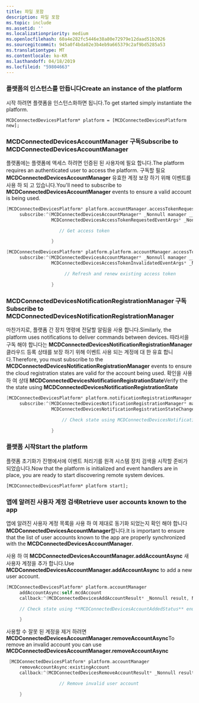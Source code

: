 ```yaml
---
title: 파일 포함
description: 파일 포함
ms.topic: include
ms.assetid: ''
ms.localizationpriority: medium
ms.openlocfilehash: 60a4e282fc5446e38a80e72979e12daad51b2026
ms.sourcegitcommit: 945a0f4bda02e3b4eb9a665379c2af9bd5285a53
ms.translationtype: MT
ms.contentlocale: ko-KR
ms.lasthandoff: 04/18/2019
ms.locfileid: "59804663"
---
```

### <a name="create-an-instance-of-the-platform"></a><span data-ttu-id="4ec36-103">플랫폼의 인스턴스를 만듭니다</span><span class="sxs-lookup"><span data-stu-id="4ec36-103">Create an instance of the platform</span></span>

<span data-ttu-id="4ec36-104">시작 하려면 플랫폼을 인스턴스화하면 됩니다.</span><span class="sxs-lookup"><span data-stu-id="4ec36-104">To get started simply instantiate the platform.</span></span>

`MCDConnectedDevicesPlatform* platform = [MCDConnectedDevicesPlatform new];`

### <a name="subscribe-to-mcdconnecteddevicesaccountmanager"></a><span data-ttu-id="4ec36-105">MCDConnectedDevicesAccountManager 구독</span><span class="sxs-lookup"><span data-stu-id="4ec36-105">Subscribe to MCDConnectedDevicesAccountManager</span></span>

<span data-ttu-id="4ec36-106">플랫폼에는 플랫폼에 액세스 하려면 인증된 된 사용자에 필요 합니다.</span><span class="sxs-lookup"><span data-stu-id="4ec36-106">The platform requires an authenticated user to access the platform.</span></span>  <span data-ttu-id="4ec36-107">구독할 필요 **MCDConnectedDevicesAccountManager** 유효한 계정 보장 하기 위해 이벤트를 사용 하 되 고 있습니다.</span><span class="sxs-lookup"><span data-stu-id="4ec36-107">You'll need to subscribe to **MCDConnectedDevicesAccountManager** events to ensure a valid account is being used.</span></span>

```ObjectiveC
[MCDConnectedDevicesPlatform* platform.accountManager.accessTokenRequested
     subscribe:^(MCDConnectedDevicesAccountManager* _Nonnull manager __unused,
                 MCDConnectedDevicesAccessTokenRequestedEventArgs* _Nonnull request __unused) {

                    // Get access token

                 }
```

```ObjectiveC
[MCDConnectedDevicesPlatform* platform.platform.accountManager.accessTokenInvalidated
     subscribe:^(MCDConnectedDevicesAccountManager* _Nonnull manager __unused,
                 MCDConnectedDevicesAccessTokenInvalidatedEventArgs* _Nonnull request) {

                      // Refresh and renew existing access token

                 }
```

### <a name="subscribe-to-mcdconnecteddevicesnotificationregistrationmanager"></a><span data-ttu-id="4ec36-108">MCDConnectedDevicesNotificationRegistrationManager 구독</span><span class="sxs-lookup"><span data-stu-id="4ec36-108">Subscribe to MCDConnectedDevicesNotificationRegistrationManager</span></span>

<span data-ttu-id="4ec36-109">마찬가지로, 플랫폼 간 장치 명령에 전달할 알림을 사용 합니다.</span><span class="sxs-lookup"><span data-stu-id="4ec36-109">Similarly, the platform uses notifications to deliver commands between devices.</span></span>  <span data-ttu-id="4ec36-110">따라서을 구독 해야 합니다는 **MCDConnectedDevicesNotificationRegistrationManager** 클라우드 등록 상태를 보장 하기 위해 이벤트 사용 되는 계정에 대 한 유효 합니다.</span><span class="sxs-lookup"><span data-stu-id="4ec36-110">Therefore, you must subscribe to the **MCDConnectedDevicesNotificationRegistrationManager** events to ensure the cloud registration states are valid for the account being used.</span></span>  <span data-ttu-id="4ec36-111">확인을 사용 하 여 상태 **MCDConnectedDevicesNotificationRegistrationState**</span><span class="sxs-lookup"><span data-stu-id="4ec36-111">Verify the the state using **MCDConnectedDevicesNotificationRegistrationState**</span></span>

```ObjectiveC
[MCDConnectedDevicesPlatform* platform.notificationRegistrationManager.notificationRegistrationStateChanged
     subscribe:^(MCDConnectedDevicesNotificationRegistrationManager* manager __unused,
                 MCDConnectedDevicesNotificationRegistrationStateChangedEventArgs* args __unused) {

                     // Check state using MCDConnectedDevicesNotificationRegistrationState enum

                 }

```

### <a name="start-the-platform"></a><span data-ttu-id="4ec36-112">플랫폼 시작</span><span class="sxs-lookup"><span data-stu-id="4ec36-112">Start the platform</span></span>
<span data-ttu-id="4ec36-113">플랫폼 초기화가 진행에서에 이벤트 처리기를 원격 시스템 장치 검색을 시작할 준비가 되었습니다.</span><span class="sxs-lookup"><span data-stu-id="4ec36-113">Now that the platform is initialized and event handlers are in place, you are ready to start discovering remote system devices.</span></span>  

`[MCDConnectedDevicesPlatform* platform start];`

### <a name="retrieve-user-accounts-known-to-the-app"></a><span data-ttu-id="4ec36-114">앱에 알려진 사용자 계정 검색</span><span class="sxs-lookup"><span data-stu-id="4ec36-114">Retrieve user accounts known to the app</span></span>

<span data-ttu-id="4ec36-115">앱에 알려진 사용자 계정 목록을 사용 하 여 제대로 동기화 되었는지 확인 해야 합니다 **MCDConnectedDevicesAccountManager**합니다.</span><span class="sxs-lookup"><span data-stu-id="4ec36-115">It is important to ensure that the list of user accounts known to the app are properly synchronized with the **MCDConnectedDevicesAccountManager**.</span></span>

<span data-ttu-id="4ec36-116">사용 하 여 **MCDConnectedDevicesAccountManager.addAccountAsync** 새 사용자 계정을 추가 합니다.</span><span class="sxs-lookup"><span data-stu-id="4ec36-116">Use **MCDConnectedDevicesAccountManager.addAccountAsync** to add a new user account.</span></span>

```ObjectiveC
[MCDConnectedDevicesPlatform* platform.accountManager
     addAccountAsync:self.mcdAccount
     callback:^(MCDConnectedDevicesAddAccountResult* _Nonnull result, NSError* _Nullable error) {

     // Check state using **MCDConnectedDevicesAccountAddedStatus** enum

     }
```

<span data-ttu-id="4ec36-117">사용할 수 잘못 된 계정을 제거 하려면 **MCDConnectedDevicesAccountManager.removeAccountAsync**</span><span class="sxs-lookup"><span data-stu-id="4ec36-117">To remove an invalid account you can use **MCDConnectedDevicesAccountManager.removeAccountAsync**</span></span>

```ObjectiveC
 [MCDConnectedDevicesPlatform* platform.accountManager
     removeAccountAsync:existingAccount
     callback:^(MCDConnectedDevicesRemoveAccountResult* _Nonnull result __unused, NSError* _Nullable error) {

                    // Remove invalid user account

     }
```